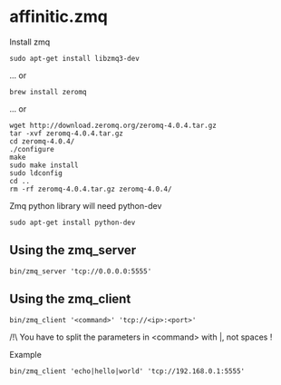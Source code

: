 affinitic.zmq
=============

Install zmq

    sudo apt-get install libzmq3-dev

... or

    brew install zeromq

... or

    wget http://download.zeromq.org/zeromq-4.0.4.tar.gz
    tar -xvf zeromq-4.0.4.tar.gz
    cd zeromq-4.0.4/
    ./configure
    make
    sudo make install
    sudo ldconfig
    cd ..
    rm -rf zeromq-4.0.4.tar.gz zeromq-4.0.4/

Zmq python library will need python-dev

    sudo apt-get install python-dev


Using the zmq_server
--------------------
    
    bin/zmq_server 'tcp://0.0.0.0:5555'

Using the zmq_client
--------------------
  
    bin/zmq_client '<command>' 'tcp://<ip>:<port>'
    
/!\ You have to split the parameters in \<command\> with |, not spaces !
    
Example

    bin/zmq_client 'echo|hello|world' 'tcp://192.168.0.1:5555'
    



